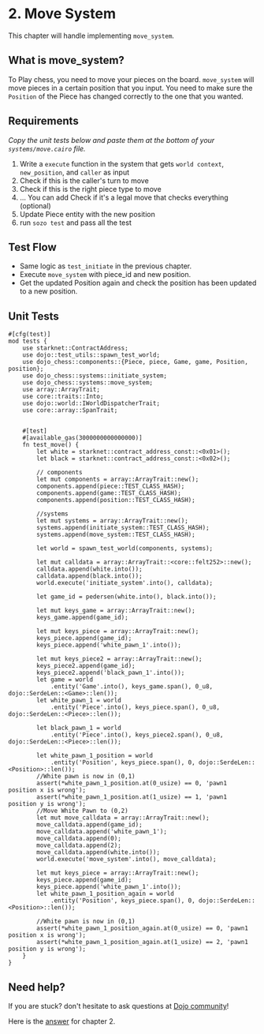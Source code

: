 # 2. Move System

This chapter will handle implementing `move_system`.

## What is move_system?

To Play chess, you need to move your pieces on the board. `move_system` will move pieces in a certain position that you input. You need to make sure the `Position` of the Piece has changed correctly to the one that you wanted.

## Requirements

_Copy the unit tests below and paste them at the bottom of your `systems/move.cairo` file._

1. Write a `execute` function in the system that gets `world context`, `new_position`, and `caller` as input
2. Check if this is the caller's turn to move
3. Check if this is the right piece type to move
4. ... You can add Check if it's a legal move that checks everything (optional)
5. Update Piece entity with the new position
6. run `sozo test` and pass all the test

## Test Flow

- Same logic as `test_initiate` in the previous chapter.
- Execute `move_system` with piece_id and new position.
- Get the updated Position again and check the position has been updated to a new position.

## Unit Tests

```rust,ignore
#[cfg(test)]
mod tests {
    use starknet::ContractAddress;
    use dojo::test_utils::spawn_test_world;
    use dojo_chess::components::{Piece, piece, Game, game, Position, position};
    use dojo_chess::systems::initiate_system;
    use dojo_chess::systems::move_system;
    use array::ArrayTrait;
    use core::traits::Into;
    use dojo::world::IWorldDispatcherTrait;
    use core::array::SpanTrait;


    #[test]
    #[available_gas(3000000000000000)]
    fn test_move() {
        let white = starknet::contract_address_const::<0x01>();
        let black = starknet::contract_address_const::<0x02>();

        // components
        let mut components = array::ArrayTrait::new();
        components.append(piece::TEST_CLASS_HASH);
        components.append(game::TEST_CLASS_HASH);
        components.append(position::TEST_CLASS_HASH);

        //systems
        let mut systems = array::ArrayTrait::new();
        systems.append(initiate_system::TEST_CLASS_HASH);
        systems.append(move_system::TEST_CLASS_HASH);

        let world = spawn_test_world(components, systems);

        let mut calldata = array::ArrayTrait::<core::felt252>::new();
        calldata.append(white.into());
        calldata.append(black.into());
        world.execute('initiate_system'.into(), calldata);

        let game_id = pedersen(white.into(), black.into());

        let mut keys_game = array::ArrayTrait::new();
        keys_game.append(game_id);

        let mut keys_piece = array::ArrayTrait::new();
        keys_piece.append(game_id);
        keys_piece.append('white_pawn_1'.into());

        let mut keys_piece2 = array::ArrayTrait::new();
        keys_piece2.append(game_id);
        keys_piece2.append('black_pawn_1'.into());
        let game = world
            .entity('Game'.into(), keys_game.span(), 0_u8, dojo::SerdeLen::<Game>::len());
        let white_pawn_1 = world
            .entity('Piece'.into(), keys_piece.span(), 0_u8, dojo::SerdeLen::<Piece>::len());

        let black_pawn_1 = world
            .entity('Piece'.into(), keys_piece2.span(), 0_u8, dojo::SerdeLen::<Piece>::len());

        let white_pawn_1_position = world
            .entity('Position', keys_piece.span(), 0, dojo::SerdeLen::<Position>::len());
        //White pawn is now in (0,1)
        assert(*white_pawn_1_position.at(0_usize) == 0, 'pawn1 position x is wrong');
        assert(*white_pawn_1_position.at(1_usize) == 1, 'pawn1 position y is wrong');
        //Move White Pawn to (0,2)
        let mut move_calldata = array::ArrayTrait::new();
        move_calldata.append(game_id);
        move_calldata.append('white_pawn_1');
        move_calldata.append(0);
        move_calldata.append(2);
        move_calldata.append(white.into());
        world.execute('move_system'.into(), move_calldata);

        let mut keys_piece = array::ArrayTrait::new();
        keys_piece.append(game_id);
        keys_piece.append('white_pawn_1'.into());
        let white_pawn_1_position_again = world
            .entity('Position', keys_piece.span(), 0, dojo::SerdeLen::<Position>::len());

        //White pawn is now in (0,1)
        assert(*white_pawn_1_position_again.at(0_usize) == 0, 'pawn1 position x is wrong');
        assert(*white_pawn_1_position_again.at(1_usize) == 2, 'pawn1 position y is wrong');
    }
}

```

## Need help?

If you are stuck? don't hesitate to ask questions at [Dojo community](https://discord.gg/akd2yfuRS3)!

Here is the [answer](https://github.com/rkdud007/chess-dojo/blob/tutoral/src/systems/move.cairo) for chapter 2.

